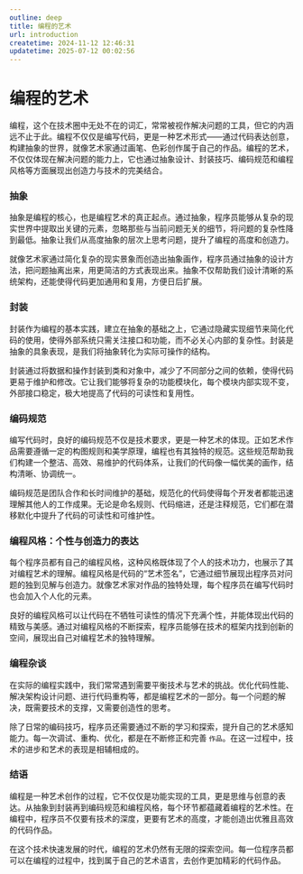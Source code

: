 ```yaml
---
outline: deep
title: 编程的艺术
url: introduction
createtime: 2024-11-12 12:46:31
updatetime: 2025-07-12 00:02:56
---
```


# 编程的艺术

编程，这个在技术圈中无处不在的词汇，常常被视作解决问题的工具，但它的内涵远不止于此。编程不仅仅是编写代码，更是一种艺术形式——通过代码表达创意，构建抽象的世界，就像艺术家通过画笔、色彩创作属于自己的作品。编程的艺术，不仅仅体现在解决问题的能力上，它也通过抽象设计、封装技巧、编码规范和编程风格等方面展现出创造力与技术的完美结合。

### 抽象

抽象是编程的核心，也是编程艺术的真正起点。通过抽象，程序员能够从复杂的现实世界中提取出关键的元素，忽略那些与当前问题无关的细节，将问题的复杂性降到最低。抽象让我们从高度抽象的层次上思考问题，提升了编程的高度和创造力。

就像艺术家通过简化复杂的现实景象而创造出抽象画作，程序员通过抽象的设计方法，把问题抽离出来，用更简洁的方式表现出来。抽象不仅帮助我们设计清晰的系统架构，还能使得代码更加通用和复用，方便日后扩展。


### 封装

封装作为编程的基本实践，建立在抽象的基础之上，它通过隐藏实现细节来简化代码的使用，使得外部系统只需关注接口和功能，而不必关心内部的复杂性。封装是抽象的具象表现，是我们将抽象转化为实际可操作的结构。

封装通过将数据和操作封装到类和对象中，减少了不同部分之间的依赖，使得代码更易于维护和修改。它让我们能够将复杂的功能模块化，每个模块内部实现不变，外部接口稳定，极大地提高了代码的可读性和复用性。


### 编码规范
编写代码时，良好的编码规范不仅是技术要求，更是一种艺术的体现。正如艺术作品需要遵循一定的构图规则和美学原理，编程也有其独特的规范。这些规范帮助我们构建一个整洁、高效、易维护的代码体系，让我们的代码像一幅优美的画作，结构清晰、协调统一。

编码规范是团队合作和长时间维护的基础，规范化的代码使得每个开发者都能迅速理解其他人的工作成果。无论是命名规则、代码缩进，还是注释规范，它们都在潜移默化中提升了代码的可读性和可维护性。


### 编程风格：个性与创造力的表达
每个程序员都有自己的编程风格，这种风格既体现了个人的技术功力，也展示了其对编程艺术的理解。编程风格是代码的“艺术签名”，它通过细节展现出程序员对问题的独到见解与创造力。就像艺术家对作品的独特处理，每个程序员在编写代码时也会加入个人化的元素。

良好的编程风格可以让代码在不牺牲可读性的情况下充满个性，并能体现出代码的精致与美感。通过对编程风格的不断探索，程序员能够在技术的框架内找到创新的空间，展现出自己对编程艺术的独特理解。


### 编程杂谈
在实际的编程实践中，我们常常遇到需要平衡技术与艺术的挑战。优化代码性能、解决架构设计问题、进行代码重构等，都是编程艺术的一部分。每一个问题的解决，既需要技术的支撑，又需要创造性的思考。

除了日常的编码技巧，程序员还需要通过不断的学习和探索，提升自己的艺术感知能力。每一次调试、重构、优化，都是在不断修正和完善 `作品`。在这一过程中，技术的进步和艺术的表现是相辅相成的。


### 结语
编程是一种艺术创作的过程，它不仅仅是功能实现的工具，更是思维与创意的表达。从抽象到封装再到编码规范和编程风格，每个环节都蕴藏着编程的艺术性。在编程中，程序员不仅要有技术的深度，更要有艺术的高度，才能创造出优雅且高效的代码作品。

在这个技术快速发展的时代，编程的艺术仍然有无限的探索空间。每一位程序员都可以在编程的过程中，找到属于自己的艺术语言，去创作更加精彩的代码作品。
